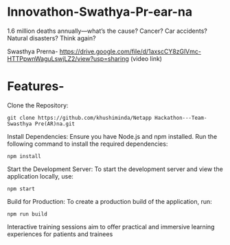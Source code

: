 # Innovathon-Swathya-Pr-ear-na
1.6 million deaths annually—what’s the cause? Cancer? Car accidents? Natural disasters? 
Think again?

Swasthya Prerna- https://drive.google.com/file/d/1axscCY8zGlVmc-HTTPpwnWaguLswjLZ2/view?usp=sharing (video link)
# Features-


Clone the Repository: 

    git clone https://github.com/khushiminda/Netapp Hackathon---Team-Swasthya Pre(AR)na.git 

Install Dependencies: Ensure you have Node.js and npm installed. Run the  following command to install the required dependencies:

    npm install

Start the Development Server: To start the development server and view the application locally, use:

    npm start

Build for Production: To create a production build of the application, run:

    npm run build

Interactive training sessions aim to offer
practical and immersive learning experiences
for patients and trainees

